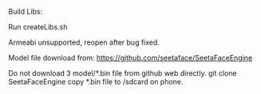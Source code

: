 Build Libs:

Run createLibs.sh

Armeabi unsupported, reopen after bug fixed.

Model file download from:
https://github.com/seetaface/SeetaFaceEngine

Do not download 3 model/*.bin file from github web directly.
git clone SeetaFaceEngine copy *.bin file to /sdcard on phone.

